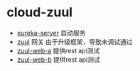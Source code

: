 # cloud-zuul

- [eureka-server](../cloud-eureka/eureka-server/src/main/java/com/zja) 启动服务
- [zuul](cloud-zuul-example) 网关  由于升级框架，导致未调试通过
- [zuul-web-a](cloud-zuul-web-a) 提供rest api测试
- [zuul-web-b](cloud-zuul-web-b) 提供rest api测试


